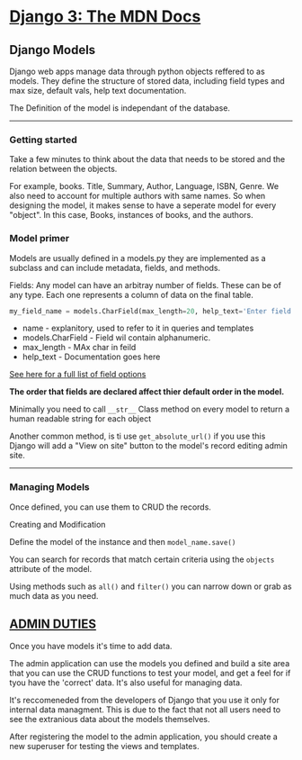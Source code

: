 # [Django 3: The  MDN Docs](https://developer.mozilla.org/en-US/docs/Learn/Server-side/Django/Models)

## Django Models

Django web apps manage data through python objects reffered to as models. They define the structure of stored data, including field types and max size, default vals, help text documentation. 

The Definition of the model is independant of the database. 

---

### Getting started

Take a few minutes to think about the data that needs to be stored and the relation between the objects. 

For example, books. Title, Summary, Author, Language, ISBN, Genre. We also need to account for multiple authors with same names. So when designing the model, it makes sense to have a seperate model for every "object". In this case, Books, instances of books, and the authors.

### Model primer

Models are usually defined in a models.py they are implemented as a subclass and can include metadata, fields, and methods.

Fields: Any model can have an arbitray number of fields. These can be of any type. Each one represents a column of data on the final table. 

```py
my_field_name = models.CharField(max_length=20, help_text='Enter field documentation')
```

* name - explanitory, used to refer to it in queries and templates
* models.CharField - Field wil contain alphanumeric.
* max_length - MAx char in feild
* help_text - Documentation goes here

[See here for a full list of field options](https://docs.djangoproject.com/en/4.0/ref/models/fields/#field-options)

**The order that fields are declared affect thier default order in the model.**

Minimally you need to call `__str__` Class method on every model to return a human readable string for each object

Another common method, is ti use `get_absolute_url()` if you use this Django will add a "View on site" button to the model's record editing admin site.

---

### Managing Models

Once defined, you can use them to CRUD the records.

Creating and Modification

Define the model of the instance and then `model_name.save()`

You can search for records that match certain criteria using the `objects` attribute of the model.

Using methods such as `all()` and `filter()` you can narrow down or grab as much data as you need. 

## [ADMIN DUTIES](https://developer.mozilla.org/en-US/docs/Learn/Server-side/Django/Admin_site)

Once you have models it's time to add data. 

The admin application can use the models you defined and build a site area that you can use the CRUD functions to test your model, and get a feel for if tyou have the 'correct' data. It's also useful for managing data. 

It's reccomeneded from the developers of Django that you use it only for internal data managment. This is due to the fact that not all users need to see the extranious data about the models themselves.

After registering the model to the admin application, you should create a new superuser for testing the views and templates. 